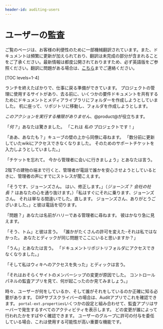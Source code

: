 ```yaml
---
header-id: auditing-users
---
```


# ユーザーの監査

<p class="alert alert-info"><span class="wysiwyg-color-blue120">ご覧のページは、お客様の利便性のために一部機械翻訳されています。また、ドキュメントは頻繁に更新が加えられており、翻訳は未完成の部分が含まれることをご了承ください。最新情報は都度公開されておりますため、必ず英語版をご参照ください。翻訳に問題がある場合は、<a href="mailto:support-content-jp@liferay.com">こちら</a>までご連絡ください。</span></p>

[TOC levels=1-4]

ランチを終えたばかりで、仕事に戻る準備ができています。 プロジェクトの管理に使用するサイトがあり、去る前に、いくつかの要件ドキュメントを共有するためにドキュメントとメディアライブラリにフォルダーを作成しようとしていました。 机に座って、リポジトリに移動し、フォルダを作成しようとします。

*このアクションを実行する権限がありません*、@product@が役立ちます。

「*何？*」あなたは驚きました。 「これは *私の* プロジェクトです！」

「ああ、あなたも？」キューブの壁の上から同僚に尋ねます。 「数分前に更新していたwikiにアクセスできなくなりました。 そのためのサポートチケットを入力しようとしていました。」

「チケットを忘れて。 今から管理者に会いに行きましょう」とあなたは言う。

2階下の建物の端まで行くと、管理者が電話で誰かを安心させようとしているときに、管理者の声にすでにストレスが聞こえます。

「そうです、ジョーンズさん。 はい、修正します。」（*ジョーンズ？ 会社の社長？* はあなたの心を通り抜けます。）「私はすぐにそれに乗ります、ジョーンズさん。 それは単なる間違いでした。直します。 ジョーンズさん、ありがとうございました。」と彼は電話を切ります。

「問題？」あなたは名前がハリーである管理者に尋ねます。 彼はかなり急に見えます。

「そう、トム」と彼は言う。 「誰かがたくさんの許可を変えた-それは私ではなかった。 あなたとディックが同じ問題でここにいると思いますか？」

「うん」とあなたは言う。 「ドキュメントリポジトリフォルダにアクセスできなくなりました。」

「そして私はウィキへのアクセスを失った」とディックは言う。

「それはおそらくサイトのメンバーシップの変更が原因でした。 コントロールパネルの監査アプリを見て、何が起こったのか見てみましょう。」

時々、ユーザーが何をしているか、そして誰がそれをしているのか正確に知る必要があります。 DXPサブスクライバーの場合は、Auditアプリでこれを確認できます。 `portal-ext.properties`いくつかの設定と組み合わせて、監査アプリはサーバーで発生するすべてのアクティビティを表示します。 どの変更が誰によって行われたかをすばやく確認できます。 ユーザーのグループに許可の付与を委任している場合、これは使用する可能性が高い重要な機能です。
